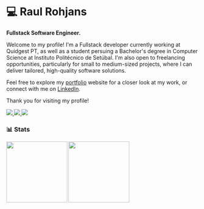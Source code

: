 # 💻 Raul Rohjans
**Fullstack Software Engineer.**

Welcome to my profile! I'm a Fullstack developer currently working at Quidgest PT, as well as a student persuing a Bachelor's degree in Computer Science at Instituto Politécnico de Setúbal. I'm also open to freelancing opportunities, particularly for small to medium-sized projects, where I can deliver tailored, high-quality software solutions. 

Feel free to explore my [portfolio](https://rohjans.com/) website for a closer look at my work, or connect with me on [LinkedIn](https://www.linkedin.com/in/raulrohjans/).

Thank you for visiting my profile!

<p align="left">
 
<a href="https://www.linkedin.com/in/raulrohjans/">
 <img src="https://img.shields.io/badge/linkedin-%230077B5.svg?style=for-the-badge&logo=linkedin&logoColor=white"> 
</a>
<a href="mailto:rauljann@gmail.com">
 <img src="https://img.shields.io/badge/Gmail-D14836?style=for-the-badge&logo=gmail&logoColor=white"> 
</a>
<a href="https://rohjans.com/">
 <img src="https://img.shields.io/badge/Portfolio-%23000000.svg?style=for-the-badge&logo=firefox&logoColor=#FF7139"> 
</a>
</p>


### 📊 Stats

<img height="160px" align="left"   src="https://github-readme-stats-raul-rohjans-projects.vercel.app/api?username=RaulRohjans&show_icons=true&theme=radical"   />
<img height="160px" align="left"  src="https://github-readme-stats-raul-rohjans-projects.vercel.app/api/top-langs/?username=RaulRohjans&layout=compact&theme=radical"  />



#
